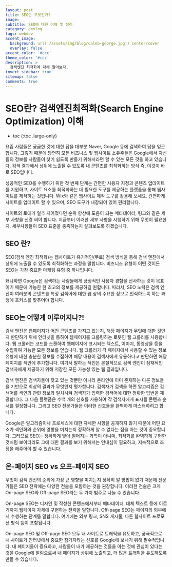 ```yaml
---
layout: post
title: SEO란 무엇인가?
image:
subtitle: SEO에 대한 이해 및 정리
category: devlog
tags: webdev
accent_image: 
  background: url('/assets/img/blog/caleb-george.jpg') center/cover
  overlay: false
accent_color: '#ccc'
theme_color: '#ccc'
description: >
  검색엔진 최적화에 대해 알아보자.
invert_sidebar: true
sitemap: false
comments: true
---
```


# SEO란? 검색엔진최적화(Search Engine Optimization) 이해

* toc
{:toc .large-only}

요즘 사람들은 궁금한 것에 대한 답을 대부분 Naver, Google 등에 검색하여 답을 얻곤 합니다. 그렇기 때문에 당연히 모든 비즈니스 및 웹사이트 소유주들은 Google에서 자신들의 정보를 사람들이 찾기 쉽도록 만들기 위해서라면 할 수 있는 모든 것을 하고 있습니다. 검색 결과에서 상위에 노출될 수 있도록 내 콘텐츠를 최적화하는 방식 즉, 이것이 바로 SEO입니다.

성공적인 SEO를 수행하기 위한 첫 번째 단계는 간편한 사용자 지정과 콘텐츠 업데이트를 지원하고, 사이트 요소를 최적화하는 데 필요한 도구를 제공하는 플랫폼을 통해 웹사이트를 제작하는 것입니다. Wix와 같은 웹사이트 제작 도구를 활용해 보세요. 간편하게 사이트를 업데이트 할 수 있으며, SEO 도구가 내장되어 있어 편리합니다. 

사이트의 토대가 얼추 지어졌다면 순위 향상에 도움이 되는 메타데이터, 링크와 같은 세부 사항을 신경 써야 합니다. 지금부터 이러한 세부 사항을 시행하기 위해 무엇이 필요한지, 세부사항들이 SEO 표준을 충족하는지 살펴보도록 하겠습니다.

## SEO 란?
SEO(검색 엔진 최적화)는 웹사이트가 유기적인(무료) 검색 방식을 통해 검색 엔진에서 상위에 노출될 수 있도록 최적화하는 과정을 말합니다. 비즈니스 유형이 어떤 것이든 SEO는 가장 중요한 마케팅 유형 중 하나입니다.

왜냐하면 Google은 검색하는 사람들에게 긍정적인 사용자 경험을 선사하는 것이 목표이기 때문에 가능한 한 최고의 정보를 제공하길 원합니다. 따라서, SEO 노력은 검색 엔진이 여러분의 콘텐츠를 특정 검색어에 대한 웹 상의 주요한 정보로 인식하도록 하는 과정에 포커스를 맞추어야 합니다.

## SEO는 어떻게 이루어지나?!
검색 엔진은 웹페이지가 어떤 콘텐츠를 가지고 있는지, 해당 페이지가 무엇에 대한 것인지 판단하기 위해 인터넷을 통하여 웹페이지를 크롤링하는 로봇인 웹 크롤러를 사용합니다. 웹 크롤러는 코드를 스캔하여 웹페이지에 표시되는 텍스트, 이미지, 동영상을 등을 수집하여 가능한 모든 정보를 얻습니다. 웹 크롤러가 각 페이지에서 사용할 수 있는 정보 유형에 대한 충분한 정보를 수집하여 해당 내용이 검색자에게 유용하다고 판단하면 해당 페이지를 색인에 추가합니다. 여기서 말하는 색인은 본질적으로 검색 엔진이 잠재적인 검색자에게 제공하기 위해 저장한 모든 가능성 있는 웹 결과입니다.

검색 엔진은 검색자들이 찾고 있는 것뿐만 아니라 온라인에 이미 존재하는 다른 정보들을 기반으로 최상의 결과가 무엇인지 평가합니다. 검색자가 검색을 하면 알고리즘은 검색어를 색인의 관련 정보와 일치시켜 검색자가 입력한 검색어에 대한 정확한 답변을 제공합니다. 그 다음 플랫폼은 수백 개의 신호를 사용하여 각 검색자에게 표시될 콘텐츠 순서를 결정합니다. 그리고 SEO 전문가들은 이러한 신호들을 완벽하게 마스터하려고 합니다.

Google은 알고리즘이나 프로세스에 대한 자세한 사항을 공개하지 않기 때문에 어떤 요소가 색인화와 순위에 영향을 미치는지 정확하게 알 수 없다는 점을 아는 것이 중요합니다.  그러므로 SEO는 정확하게 맞아 떨어지는 과학이 아니며, 최적화를 완벽하게 구현한 것처럼 보이더라도 그에 대한 결과를 보기 위해서는 인내심이 필요하고, 지속적으로 조정을 해주어야 할 수 있습니다.

## 온-페이지 SEO vs 오프-페이지 SEO
무엇이 검색 엔진의 순위에 가장 큰 영향을 미치는지 정확히 알 방법이 없기 때문에 전문가들은 SEO 전략에는 다양한 전술을 포함하는 것을 권장합니다. 이러한 전술은 크게 On-page SEO와 Off-page SEO라는 두 가지 범주로 나눌 수 있습니다.

On-page SEO는 디자인 및 작성한 콘텐츠에서부터 메타데이터, 대체 텍스트 등에 이르기까지 웹페이지 자체에 구현하는 전략을 말합니다. Off-page SEO는 페이지의 외부에서 수행하는 단계를 말합니다. 여기에는 외부 링크, SNS 게시물, 다른 웹사이트 프로모션 방식 등이 포함됩니다.

On-page SEO 및 Off-page SEO 모두 내 사이트로 트래픽을 유도하고, 궁극적으로 내 사이트가 인터넷에서 중요한 참가자라는 신호를 Google에 보내기 위해 필수적입니다. 내 페이지들이 중요하고, 사람들이 내가 제공하는 것들을 아는 것에 관심이 있다는 것을 Google에 알림으로써 내 페이지가 상위에 노출되고, 더 많은 트래픽을 유도하도록 만들 수 있습니다.